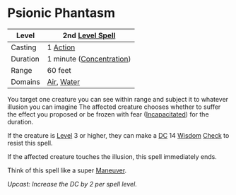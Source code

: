 # Psionic Phantasm

|Level|2nd [Level Spell](../../../Spell%20Level.md)|
|-----|---------------|
|Casting|1 [Action](../../../../Game%20Procedures/Action.md)|
|Duration|1 minute ([Concentration](../../../Concentration.md))|
|Range|60 feet|
|Domains|[Air](../../../Spell%20Domains/Air.md), [Water](../../../Spell%20Domains/Water.md)|

You target one creature you can see within range and subject it to whatever illusion you can imagine  The affected creature chooses whether to suffer the effect you proposed or be frozen with fear ([Incapacitated](../../../../Conditions/Incapacitated.md)) for the duration.

If the creature is [Level](../../../../Player%20Characters/Derived%20Statistics/Level.md) 3 or higher, they can make a [DC](../../../../Game%20Procedures/DC.md) 14 [Wisdom](../../../../Player%20Characters/Chosen%20Statistics/Wisdom.md) [Check](../../../../Game%20Procedures/Check.md) to resist this spell.

If the affected creature touches the illusion, this spell immediately ends. 

Think of this spell like a super [Maneuver](../../../../Game%20Procedures/Maneuver.md).

*Upcast: Increase the DC by 2 per spell level.*

